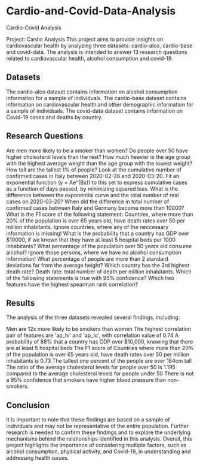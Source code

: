 # Cardio-and-Covid-Data-Analysis
Cardio-Covid Analysis

Project: Cardio Analysis
This project aims to provide insights on cardiovascular health by analyzing three datasets: cardio-alco, cardio-base and covid-data. The analysis is intended to answer 13 research questions related to cardiovascular health, alcohol consumption and covid-19.

## Datasets
The cardio-alco dataset contains information on alcohol consumption information for a sample of individuals.
The cardio-base dataset contains information on cardiovascular health and other demographic information for a sample of individuals.
The covid-data dataset contains information on Covid-19 cases and deaths by country.

## Research Questions
Are men more likely to be a smoker than women?
Do people over 50 have higher cholesterol levels than the rest?
How much heavier is the age group with the highest average weight than the age group with the lowest weight?
How tall are the tallest 1% of people?
Look at the cumulative number of confirmed cases in Italy between 2020-02-28 and 2020-03-20. Fit an exponential function (y = Ae^(Bx)) to this set to express cumulative cases as a function of days passed, by minimizing squared loss. What is the difference between the exponential curve and the total number of real cases on 2020-03-20?
When did the difference in total number of confirmed cases between Italy and Germany become more than 10000?
What is the F1 score of the following statement: Countries, where more than 20% of the population is over 65 years old, have death rates over 50 per million inhabitants. Ignore countries, where any of the neccessary information is missing!
What is the probability that a country has GDP over $10000, if we known that they have at least 5 hospital beds per 1000 inhabitants?
What percentage of the population over 50 years old consume alcohol? Ignore those persons, where we have no alcohol consumption information!
What percentage of people are more than 2 standard deviations far from the average height?
Which country has the 3rd highest death rate? Death rate: total number of death per million inhabitants.
Which of the following statements is true with 95% confidence?
Which two features have the highest spearman rank correlation?

## Results
The analysis of the three datasets revealed several findings, including:

Men are 12x more likely to be smokers than women
The highest correlation pair of features are 'ap_hi' and 'ap_lo', with correlation value of 0.74
A probability of 88% that a country has GDP over $10,000, knowing that there are at least 5 hospital beds
The F1 score of Countries where more than 20% of the population is over 65 years old, have death rates over 50 per million inhabitants is  0.73 
The tallest one percent of the people are over 184cm tall
The ratio of the average cholesterol levels for people over 50 is 1.195 compared to the average cholesterol levels for people under 50
There is not a 95% confidence that smokers have higher blood pressure than non-smokers.

## Conclusion
It is important to note that these findings are based on a sample of individuals and may not be representative of the entire population. Further research is needed to confirm these findings and to explore the underlying mechanisms behind the relationships identified in this analysis. Overall, this project highlights the importance of considering multiple factors, such as alcohol consumption, physical activity, and Covid-19, in understanding and addressing health issues.
